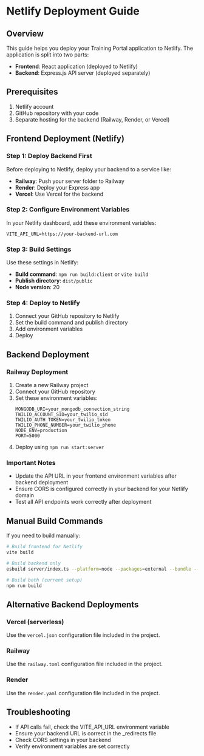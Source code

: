 # Netlify Deployment Guide

## Overview
This guide helps you deploy your Training Portal application to Netlify. The application is split into two parts:
- **Frontend**: React application (deployed to Netlify)
- **Backend**: Express.js API server (deployed separately)

## Prerequisites
1. Netlify account
2. GitHub repository with your code
3. Separate hosting for the backend (Railway, Render, or Vercel)

## Frontend Deployment (Netlify)

### Step 1: Deploy Backend First
Before deploying to Netlify, deploy your backend to a service like:
- **Railway**: Push your server folder to Railway
- **Render**: Deploy your Express app
- **Vercel**: Use Vercel for the backend

### Step 2: Configure Environment Variables
In your Netlify dashboard, add these environment variables:
```
VITE_API_URL=https://your-backend-url.com
```

### Step 3: Build Settings
Use these settings in Netlify:
- **Build command**: `npm run build:client` or `vite build`
- **Publish directory**: `dist/public`
- **Node version**: 20

### Step 4: Deploy to Netlify
1. Connect your GitHub repository to Netlify
2. Set the build command and publish directory
3. Add environment variables
4. Deploy

## Backend Deployment

### Railway Deployment
1. Create a new Railway project
2. Connect your GitHub repository
3. Set these environment variables:
   ```
   MONGODB_URI=your_mongodb_connection_string
   TWILIO_ACCOUNT_SID=your_twilio_sid
   TWILIO_AUTH_TOKEN=your_twilio_token
   TWILIO_PHONE_NUMBER=your_twilio_phone
   NODE_ENV=production
   PORT=5000
   ```
4. Deploy using `npm run start:server`

### Important Notes
- Update the API URL in your frontend environment variables after backend deployment
- Ensure CORS is configured correctly in your backend for your Netlify domain
- Test all API endpoints work correctly after deployment

## Manual Build Commands
If you need to build manually:

```bash
# Build frontend for Netlify
vite build

# Build backend only  
esbuild server/index.ts --platform=node --packages=external --bundle --format=esm --outdir=dist

# Build both (current setup)
npm run build
```

## Alternative Backend Deployments

### Vercel (serverless)
Use the `vercel.json` configuration file included in the project.

### Railway
Use the `railway.toml` configuration file included in the project.

### Render
Use the `render.yaml` configuration file included in the project.

## Troubleshooting
- If API calls fail, check the VITE_API_URL environment variable
- Ensure your backend URL is correct in the _redirects file
- Check CORS settings in your backend
- Verify environment variables are set correctly